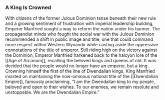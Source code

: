 ### A King Is Crowned

With citizens of the former Julous Dominion tense beneath their new rule and a growing sentiment of frustration with imperial leadership building, Emperor Manfried sought a way to reform the nation under his banner. The propagandist minds who fought the social war with the Julous Dominion recommended a shift in public image and title, one that could command more respect within Western Wynandir while casting aside the oppressive connotations of the title of emperor. Still riding high on the victory against the Dominion, Emperor Manfried harkened back to the halcyon lore of the [[Age of Arcanum]], recalling the beloved kings and queens of old. It was decided that the people would no longer have an emperor, but a king. Crowning himself the first of the line of Dwendalian kings, King Manfried insisted on maintaining the now-ominous national title of the [[Dwendalian Empire]], famously proclaiming, “I am the Dwendalian king to my people, beloved and open to their wishes. To our enemies, we remain resolute and unstoppable. We are the Dwendalian Empire.”